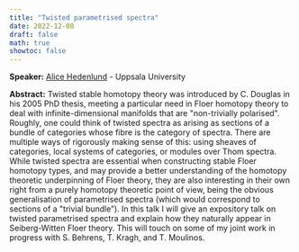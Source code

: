 ```yaml
---
title: "Twisted parametrised spectra"
date: 2022-12-08
draft: false
math: true
showtoc: false
---
```



**Speaker:** [Alice Hedenlund](https://katalog.uu.se/profile/?id=N21-1437) - Uppsala University

**Abstract:** Twisted stable homotopy theory was introduced by C. Douglas in his 2005 PhD thesis, meeting a particular need in Floer homotopy theory to deal with infinite-dimensional manifolds that are "non-trivially polarised". Roughly, one could think of twisted spectra as arising as sections of a bundle of categories whose fibre is the category of spectra. There are multiple ways of rigorously making sense of this: using sheaves of categories, local systems of categories, or modules over Thom spectra. While twisted spectra are essential when constructing stable Floer homotopy types, and may provide a better understanding of the homotopy theoretic underpinning of Floer theory, they are also interesting in their own right from a purely homotopy theoretic point of view, being the obvious generalisation of parametrised spectra (which would correspond to sections of a "trivial bundle”). In this talk I will give an expository talk on twisted parametrised spectra and explain how they naturally appear in Seiberg-Witten Floer theory. This will touch on some of my joint work in progress with S. Behrens, T. Kragh, and T. Moulinos.